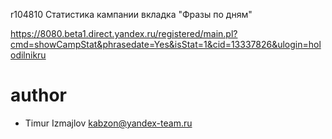 r104810
Статистика кампании вкладка "Фразы по дням"

https://8080.beta1.direct.yandex.ru/registered/main.pl?cmd=showCampStat&phrasedate=Yes&isStat=1&cid=13337826&ulogin=holodilnikru

# author
* Timur Izmajlov kabzon@yandex-team.ru
